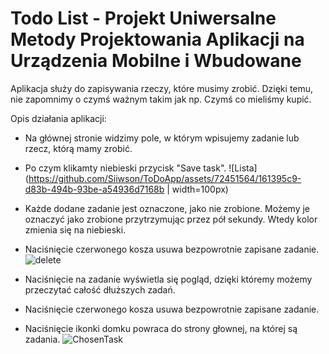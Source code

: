 # Todo List - Projekt Uniwersalne Metody Projektowania Aplikacji na Urządzenia Mobilne i Wbudowane

Aplikacja służy do zapisywania rzeczy, które musimy zrobić. Dzięki temu, nie zapomnimy o czymś ważnym takim jak np. Czymś co mieliśmy kupić.

Opis działania aplikacji:
- Na głównej stronie widzimy pole, w którym wpisujemy zadanie lub rzecz, którą mamy zrobić. 
- Po czym klikamty niebieski przycisk "Save task".
![Lista](https://github.com/Siiwson/ToDoApp/assets/72451564/161395c9-d83b-494b-93be-a54936d7168b | width=100px)

- Każde dodane zadanie jest oznaczone, jako nie zrobione. Możemy je oznaczyć jako zrobione przytrzymując przez pół sekundy. Wtedy kolor zmienia się na niebieski.
- Naciśnięcie czerwonego kosza usuwa bezpowrotnie zapisane zadanie.
![delete](https://github.com/Siiwson/ToDoApp/assets/72451564/7f7fc8b2-cd2c-4e32-9384-a3c5e84f0aa6)

- Naciśnięcie na zadanie wyświetla się pogląd, dzięki któremy możemy przeczytać całość dłuższych zadań.
- Naciśnięcie czerwonego kosza usuwa bezpowrotnie zapisane zadanie.
- Naciśnięcie ikonki domku powraca do strony głownej, na której są zadania.
![ChosenTask](https://github.com/Siiwson/ToDoApp/assets/72451564/670bb27b-0bfe-445b-9ffb-6a9c6d1e8541)

